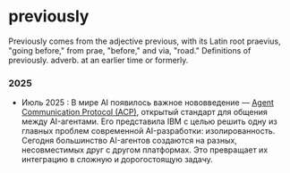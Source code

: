 # previously
Previously comes from the adjective previous, with its Latin root praevius, "going before," from prae, "before," and via, "road." Definitions of previously. adverb. at an earlier time or formerly.

### 2025

* Июль 2025 : В мире AI появилось важное нововведение — [Agent Communication Protocol (ACP)](AI/A2A/README.md), открытый стандарт для общения между AI-агентами. Его представила IBM с целью решить одну из главных проблем современной AI-разработки: изолированность. Сегодня большинство AI-агентов создаются на разных, несовместимых друг с другом платформах. Это превращает их интеграцию в сложную и дорогостоящую задачу.
